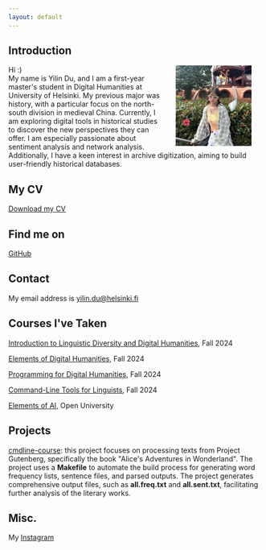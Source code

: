 ```yaml
---
layout: default
---
```


## Introduction

<img src="assets/images/rei_picture.jpg" alt="Photo" hspace="20" width="30%" align="right"/> Hi :)<br>My name is Yilin Du, and I am a first-year master's student in Digital Humanities at University of Helsinki. My previous major was history, with a particular focus on the north-south division in medieval China. Currently, I am exploring digital tools in historical studies to discover the new perspectives they can offer. I am especially passionate about sentiment analysis and network analysis. Additionally, I have a keen interest in archive digitization, aiming to build user-friendly historical databases.

## My CV
[Download my CV](assets/documents/my_cv.pdf)

## Find me on

[GitHub](https://github.com/yilinnDU)

## Contact

My email address is yilin.du@helsinki.fi

## Courses I've Taken

[Introduction to Linguistic Diversity and Digital Humanities](https://studies.helsinki.fi/courses/course-unit/otm-0cbf2f3d-6cbe-4689-8903-e68ddae3bffe?cpId=hy-lv-75), Fall 2024

[Elements of Digital Humanities](https://studies.helsinki.fi/courses/course-unit/otm-d340beec-c8a9-4df7-81ac-3674fcc6091d?cpId=hy-lv-75), Fall 2024

[Programming for Digital Humanities](https://studies.helsinki.fi/courses/course-unit/otm-76e485d6-7340-4bc1-97f4-9d4e1eb5e306?cpId=hy-lv-75), Fall 2024

[Command-Line Tools for Linguists](https://studies.helsinki.fi/courses/course-implementation/hy-opt-cur-2425-261401a1-c550-4436-91b9-7edf4a1a3b57/KIK-LG221), Fall 2024

[Elements of AI](https://studies.helsinki.fi/courses/course-implementation/otm-36050822-46c3-4a60-ab47-7f49eb40e513/TKT21018), Open University

## Projects

[cmdline-course](https://github.com/yilinnDU/cmdline-course): this project focuses on processing texts from Project Gutenberg, specifically the book "Alice's Adventures in Wonderland". The project uses a **Makefile** to automate the build process for generating word frequency lists, sentence files, and parsed outputs. The project generates comprehensive output files, such as **all.freq.txt** and **all.sent.txt**, facilitating further analysis of the literary works.

## Misc. 

My [Instagram](https://www.instagram.com/ylinndu/) 
